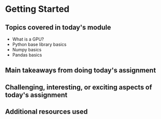 # Getting Started

## Topics covered in today's module
* What is a GPU? 
* Python base library basics
* Numpy basics
* Pandas basics

## Main takeaways from doing today's assignment
<To be filled>

## Challenging, interesting, or exciting aspects of today's assignment
<To be filled>

## Additional resources used 
<To be filled>
